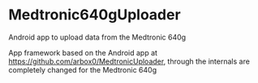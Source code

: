 # Medtronic640gUploader
Android app to upload data from the Medtronic 640g

App framework based on the Android app at https://github.com/arbox0/MedtronicUploader, through the internals are completely changed for the Medtronic 640g
